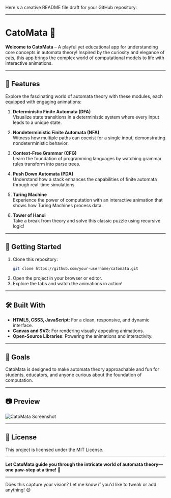 Here's a creative README file draft for your GitHub repository:

---

# CatoMata 🐾  

**Welcome to CatoMata** – A playful yet educational app for understanding core concepts in automata theory! Inspired by the curiosity and elegance of cats, this app brings the complex world of computational models to life with interactive animations.  

---

## 🌟 Features  

Explore the fascinating world of automata theory with these modules, each equipped with engaging animations:  

1. **Deterministic Finite Automata (DFA)**  
   Visualize state transitions in a deterministic system where every input leads to a unique state.  

2. **Nondeterministic Finite Automata (NFA)**  
   Witness how multiple paths can coexist for a single input, demonstrating nondeterministic behavior.  

3. **Context-Free Grammar (CFG)**  
   Learn the foundation of programming languages by watching grammar rules transform into parse trees.  

4. **Push Down Automata (PDA)**  
   Understand how a stack enhances the capabilities of finite automata through real-time simulations.  

5. **Turing Machine**  
   Experience the power of computation with an interactive animation that shows how Turing Machines process data.  

6. **Tower of Hanoi**  
   Take a break from theory and solve this classic puzzle using recursive logic!  

---

## 🚀 Getting Started  

1. Clone this repository:  
   ```bash  
   git clone https://github.com/your-username/catomata.git  
   ```  
2. Open the project in your browser or editor.  
3. Explore the tabs and watch the animations in action!  

---

## 🛠️ Built With  

- **HTML5, CSS3, JavaScript**: For a clean, responsive, and dynamic interface.  
- **Canvas and SVG**: For rendering visually appealing animations.  
- **Open-Source Libraries**: Powering the animations and interactivity.  

---

## 🎯 Goals  

CatoMata is designed to make automata theory approachable and fun for students, educators, and anyone curious about the foundation of computation.  

---

## 📷 Preview  

![CatoMata Screenshot](https://github.com/feliciety/catomata/assets/screenshot.png)  

---

## 📜 License  

This project is licensed under the MIT License.  

---

**Let CatoMata guide you through the intricate world of automata theory—one paw-step at a time!** 🐾  

---  

Does this capture your vision? Let me know if you'd like to tweak or add anything! 😊
